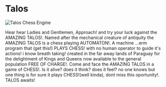 
# Talos

![Talos Chess Engine](https://i.imgur.com/CriXiIo.jpg?raw=true)

Hear hear Ladies and Gentlemen, Approach! and try your luck against the AMAZING TALOS!.
Named after the mechanical creature of antiquity the AMAZING TALOS is a chess playing AUTOMATON!.
A machine ...erm program that (get this!) PLAYS CHESS! with no human operator to guide it's actions! i know breath taking!
created in the far away lands of Paraguay for the delightment of Kings and Queens
now available to the general population FREE OF CHARGE!. Come and face the AMAZING TALOS in a game of CHESS!.
Is it alive? does it think? does it feel? no one knows but one thing is for sure it plays CHESS!(well kinda), dont miss this oportunity!. TALOS awaits!
